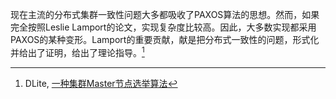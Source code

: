 现在主流的分布式集群一致性问题大多都吸收了PAXOS算法的思想。然而，如果完全按照Leslie Lamport的论文，实现复杂度比较高。因此，大多数实现都采用PAXOS的某种变形。Lamport的重要贡献，献是把分布式一致性的问题，形式化并给出了证明，给出了理论指导。[^1]

[^1]: DLite, [一种集群Master节点选举算法](http://blog.csdn.net/dlite/article/details/8064073)
